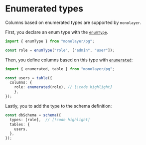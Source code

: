 # Enumerated types

Columns based on enumerated types are supported by `monolayer`.

First, you declare an enum type with the [`enumType`](./../../../reference/api/pg/functions/enumType.md).

```ts
import { enumType } from "monolayer/pg";

const role = enumType("role", ["admin", "user"]);
```

Then, you define columns based on this type with [`enumerated`](./../../../reference/api/pg/functions/enumerated.md):

```ts
import { enumerated, table } from "monolayer/pg";

const users = table({
  columns: {
    role: enumerated(role), // [!code highlight]
	},
});
```

Lastly, you to add the type to the schema definition:

```ts
const dbSchema = schema({
  types: [role],  // [!code highlight]
  tables: {
    users,
  },
});
```
